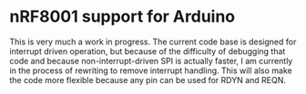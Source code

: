 # nRF8001 support for Arduino

This is very much a work in progress. The current code base is designed for
interrupt driven operation, but because of the difficulty of debugging that
code and because non-interrupt-driven SPI is actually faster, I am currently
in the process of rewriting to remove interrupt handling. This will also make
the code more flexible because any pin can be used for RDYN and REQN.
